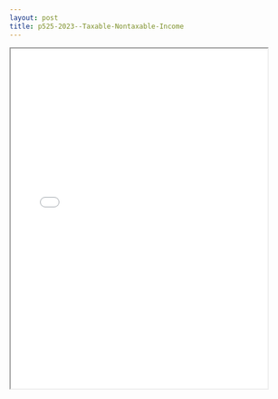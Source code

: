 ```yaml
---
layout: post
title: p525-2023--Taxable-Nontaxable-Income
---
```


<div class="pdf-container">
<iframe src="/ea/_pdf-2-md/p525-2023--Taxable-Nontaxable-Income.pdf" height="600" width="90%" allowFullScreen="true"></iframe>
</div>

